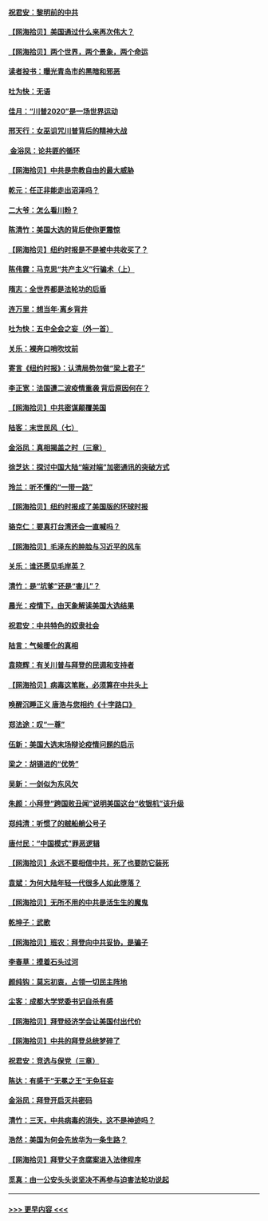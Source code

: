 #### [祝君安：黎明前的中共](../pages/nsc993/n12524071.md?t=11050102) 
#### [【网海拾贝】美国通过什么来再次伟大？](../pages/nsc993/n12523844.md?t=11050102) 
#### [【网海拾贝】两个世界，两个景象，两个命运](../pages/nsc993/n12521419.md?t=11050102) 
#### [读者投书：曝光青岛市的黑暗和邪恶](../pages/nsc993/n12520988.md?t=11050102) 
#### [吐为快：无语](../pages/nsc993/n12518588.md?t=11050102) 
#### [佳月：“川普2020”是一场世界运动](../pages/nsc993/n12518581.md?t=11050102) 
#### [邢天行：女巫诅咒川普背后的精神大战](../pages/nsc993/n12517257.md?t=11050102) 
#### [ 金浴凤：论共匪的循环](../pages/nsc993/n12517133.md?t=11050102) 
#### [【网海拾贝】中共是宗教自由的最大威胁](../pages/nsc993/n12516879.md?t=11050102) 
#### [乾元：任正非能走出沼泽吗？](../pages/nsc993/n12515831.md?t=11050102) 
#### [二大爷：怎么看川粉？](../pages/nsc993/n12515820.md?t=11050102) 
#### [陈清竹：美国大选的背后使你更震惊](../pages/nsc993/n12515589.md?t=11050102) 
#### [【网海拾贝】纽约时报是不是被中共收买了？](../pages/nsc993/n12515122.md?t=11050102) 
#### [陈伟霆：马克思“共产主义”行骗术（上）](../pages/nsc993/n12510217.md?t=11050102) 
#### [隋志：全世界都是法轮功的后盾](../pages/nsc993/n12510636.md?t=11050102) 
#### [连万里：想当年‧离乡背井](../pages/nsc993/n12510623.md?t=11050102) 
#### [吐为快：五中全会之妄（外一首）](../pages/nsc993/n12510470.md?t=11050102) 
#### [关乐：裸奔口哨吹坟前](../pages/nsc993/n12510403.md?t=11050102) 
#### [寄言《纽约时报》：认清局势勿做“梁上君子”](../pages/nsc993/n12510042.md?t=11050102) 
#### [李正宽：法国遭二波疫情重袭 背后原因何在？](../pages/nsc993/n12509971.md?t=11050102) 
#### [【网海拾贝】中共密谋颠覆美国](../pages/nsc993/n12509816.md?t=11050102) 
#### [陆客：末世民风（七）](../pages/nsc993/n12507822.md?t=11050102) 
#### [金浴凤：真相揭盖之时（三章）](../pages/nsc993/n12507804.md?t=11050102) 
#### [徐芝达：探讨中国大陆“端对端”加密通讯的突破方式](../pages/nsc993/n12507682.md?t=11050102) 
#### [玲兰：听不懂的“一带一路”](../pages/nsc993/n12507669.md?t=11050102) 
#### [【网海拾贝】纽约时报成了美国版的环球时报](../pages/nsc993/n12507053.md?t=11050102) 
#### [骆克仁：要真打台湾还会一直喊吗？](../pages/nsc993/n12506843.md?t=11050102) 
#### [【网海拾贝】毛泽东的肿脸与习近平的风车](../pages/nsc993/n12504537.md?t=11050102) 
#### [关乐：谁还愿见毛岸英？](../pages/nsc993/n12503866.md?t=11050102) 
#### [清竹：是“坑爹”还是“害儿”？](../pages/nsc993/n12503034.md?t=11050102) 
#### [晨光：疫情下，由天象解读美国大选结果](../pages/nsc993/n12502536.md?t=11050102) 
#### [祝君安：中共特色的奴隶社会](../pages/nsc993/n12501529.md?t=11050102) 
#### [陆言：气候暖化的真相](../pages/nsc993/n12501183.md?t=11050102) 
#### [袁晓辉：有关川普与拜登的民调和支持者](../pages/nsc993/n12500433.md?t=11050102) 
#### [【网海拾贝】病毒这笔账，必须算在中共头上](../pages/nsc993/n12500320.md?t=11050102) 
#### [唤醒沉睡正义 唐浩与您相约《十字路口》](../pages/nsc993/n12497980.md?t=11050102) 
#### [郑法途：叹“一尊”](../pages/nsc993/n12498837.md?t=11050102) 
#### [伍新：美国大选末场辩论疫情问题的启示](../pages/nsc993/n12498829.md?t=11050102) 
#### [梁之：胡锡进的“优势”](../pages/nsc993/n12498780.md?t=11050102) 
#### [吴新：一剑似为东风欠](../pages/nsc993/n12498772.md?t=11050102) 
#### [朱颜：小拜登“跨国败丑闻”说明美国这台“收银机”该升级](../pages/nsc993/n12498731.md?t=11050102) 
#### [郑纯清：听惯了的贼船艄公号子](../pages/nsc993/n12498721.md?t=11050102) 
#### [唐付民：“中国模式”罪恶逻辑](../pages/nsc993/n12498310.md?t=11050102) 
#### [【网海拾贝】永远不要相信中共，死了也要防它装死](../pages/nsc993/n12498162.md?t=11050102) 
#### [袁斌：为何大陆年轻一代很多人如此堕落？](../pages/nsc993/n12495696.md?t=11050102) 
#### [【网海拾贝】无所不用的中共是活生生的魔鬼](../pages/nsc993/n12495621.md?t=11050102) 
#### [乾坤子：武歌](../pages/nsc993/n12493391.md?t=11050102) 
#### [【网海拾贝】班农：拜登向中共妥协，是骗子](../pages/nsc993/n12492877.md?t=11050102) 
#### [李春草：摸着石头过河](../pages/nsc993/n12491121.md?t=11050102) 
#### [颜纯钩：莫忘初衷，占领一切民主阵地](../pages/nsc993/n12490965.md?t=11050102) 
#### [尘客：成都大学党委书记自杀有感](../pages/nsc993/n12490950.md?t=11050102) 
#### [【网海拾贝】拜登经济学会让美国付出代价](../pages/nsc993/n12489662.md?t=11050102) 
#### [【网海拾贝】中共的拜登总统梦碎了](../pages/nsc993/n12487896.md?t=11050102) 
#### [祝君安：竞选与保党（三章）](../pages/nsc993/n12487258.md?t=11050102) 
#### [陈达：有感于“无冕之王”无免狂妄](../pages/nsc993/n12485133.md?t=11050102) 
#### [金浴凤：拜登开启灭共密码](../pages/nsc993/n12485125.md?t=11050102) 
#### [清竹：三天，中共病毒的消失，这不是神迹吗？](../pages/nsc993/n12485027.md?t=11050102) 
#### [浩然：美国为何会先放华为一条生路？](../pages/nsc993/n12484997.md?t=11050102) 
#### [【网海拾贝】拜登父子贪腐案进入法律程序](../pages/nsc993/n12484957.md?t=11050102) 
#### [觅真：由一公安头头说坚决不再参与迫害法轮功说起](../pages/nsc993/n12484212.md?t=11050102) 

----
#### [ >>> 更早内容 <<< ](../indexes/nsc993-earlier.md)

